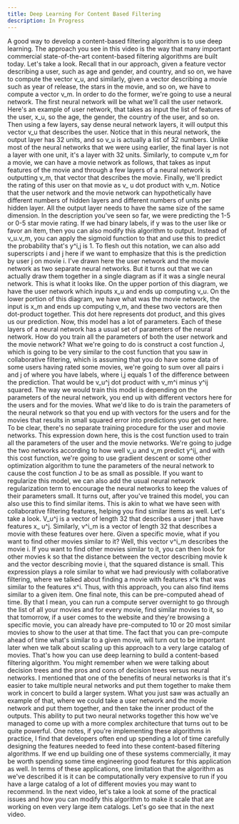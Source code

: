 ```yaml
---
title: Deep Learning For Content Based Filtering
description: In Progress
---
```


A good way to develop a content-based filtering algorithm is to use deep learning. The approach you see in this video is the way that many important commercial state-of-the-art content-based filtering algorithms are built today. Let's take a look. Recall that in our approach, given a feature vector describing a user, such as age and gender, and country, and so on, we have to compute the vector v_u, and similarly, given a vector describing a movie such as year of release, the stars in the movie, and so on, we have to compute a vector v_m. In order to do the former, we're going to use a neural network. The first neural network will be what we'll call the user network. Here's an example of user network, that takes as input the list of features of the user, x_u, so the age, the gender, the country of the user, and so on. Then using a few layers, say dense neural network layers, it will output this vector v_u that describes the user. Notice that in this neural network, the output layer has 32 units, and so v_u is actually a list of 32 numbers. Unlike most of the neural networks that we were using earlier, the final layer is not a layer with one unit, it's a layer with 32 units. Similarly, to compute v_m for a movie, we can have a movie network as follows, that takes as input features of the movie and through a few layers of a neural network is outputting v_m, that vector that describes the movie. Finally, we'll predict the rating of this user on that movie as v_ u dot product with v_m. Notice that the user network and the movie network can hypothetically have different numbers of hidden layers and different numbers of units per hidden layer. All the output layer needs to have the same size of the same dimension. In the description you've seen so far, we were predicting the 1-5 or 0-5 star movie rating. If we had binary labels, if y was to the user like or favor an item, then you can also modify this algorithm to output. Instead of v_u.v_m, you can apply the sigmoid function to that and use this to predict the probability that's y^i,j is 1. To flesh out this notation, we can also add superscripts i and j here if we want to emphasize that this is the prediction by user j on movie i. I've drawn here the user network and the movie network as two separate neural networks. But it turns out that we can actually draw them together in a single diagram as if it was a single neural network. This is what it looks like. On the upper portion of this diagram, we have the user network which inputs x_u and ends up computing v_u. On the lower portion of this diagram, we have what was the movie network, the input is x_m and ends up computing v_m, and these two vectors are then dot-product together. This dot here represents dot product, and this gives us our prediction. Now, this model has a lot of parameters. Each of these layers of a neural network has a usual set of parameters of the neural network. How do you train all the parameters of both the user network and the movie network? What we're going to do is construct a cost function J, which is going to be very similar to the cost function that you saw in collaborative filtering, which is assuming that you do have some data of some users having rated some movies, we're going to sum over all pairs i and j of where you have labels, where i,j equals 1 of the difference between the prediction. That would be v_u^j dot product with v_m^i minus y^ij squared. The way we would train this model is depending on the parameters of the neural network, you end up with different vectors here for the users and for the movies. What we'd like to do is train the parameters of the neural network so that you end up with vectors for the users and for the movies that results in small squared error into predictions you get out here. To be clear, there's no separate training procedure for the user and movie networks. This expression down here, this is the cost function used to train all the parameters of the user and the movie networks. We're going to judge the two networks according to how well v_u and v_m predict y^ij, and with this cost function, we're going to use gradient descent or some other optimization algorithm to tune the parameters of the neural network to cause the cost function J to be as small as possible. If you want to regularize this model, we can also add the usual neural network regularization term to encourage the neural networks to keep the values of their parameters small. It turns out, after you've trained this model, you can also use this to find similar items. This is akin to what we have seen with collaborative filtering features, helping you find similar items as well. Let's take a look. V_u^j is a vector of length 32 that describes a user j that have features x_ u^j. Similarly, v^i_m is a vector of length 32 that describes a movie with these features over here. Given a specific movie, what if you want to find other movies similar to it? Well, this vector v^i_m describes the movie i. If you want to find other movies similar to it, you can then look for other movies k so that the distance between the vector describing movie k and the vector describing movie i, that the squared distance is small. This expression plays a role similar to what we had previously with collaborative filtering, where we talked about finding a movie with features x^k that was similar to the features x^i. Thus, with this approach, you can also find items similar to a given item. One final note, this can be pre-computed ahead of time. By that I mean, you can run a compute server overnight to go through the list of all your movies and for every movie, find similar movies to it, so that tomorrow, if a user comes to the website and they're browsing a specific movie, you can already have pre-computed to 10 or 20 most similar movies to show to the user at that time. The fact that you can pre-compute ahead of time what's similar to a given movie, will turn out to be important later when we talk about scaling up this approach to a very large catalog of movies. That's how you can use deep learning to build a content-based filtering algorithm. You might remember when we were talking about decision trees and the pros and cons of decision trees versus neural networks. I mentioned that one of the benefits of neural networks is that it's easier to take multiple neural networks and put them together to make them work in concert to build a larger system. What you just saw was actually an example of that, where we could take a user network and the movie network and put them together, and then take the inner product of the outputs. This ability to put two neural networks together this how we've managed to come up with a more complex architecture that turns out to be quite powerful. One notes, if you're implementing these algorithms in practice, I find that developers often end up spending a lot of time carefully designing the features needed to feed into these content-based filtering algorithms. If we end up building one of these systems commercially, it may be worth spending some time engineering good features for this application as well. In terms of these applications, one limitation that the algorithm as we've described it is it can be computationally very expensive to run if you have a large catalog of a lot of different movies you may want to recommend. In the next video, let's take a look at some of the practical issues and how you can modify this algorithm to make it scale that are working on even very large item catalogs. Let's go see that in the next video.
